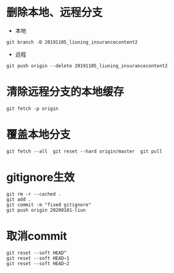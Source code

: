 # 删除本地、远程分支
- 本地
```shell script
git branch -D 20191105_liuning_insurancecontent2
```
- 远程
```shell script
git push origin --delete 20191105_liuning_insurancecontent2
```
# 清除远程分支的本地缓存
```shell script
git fetch -p origin
```
# 覆盖本地分支
```shell script
git fetch --all  git reset --hard origin/master  git pull
```
# gitignore生效
```shell script
git rm -r --cached .
git add . 
git commit -m "fixed gitignore"
git push origin 20200101-liun
```
# 取消commit
```shell script
git reset --soft HEAD^
git reset --soft HEAD~1
git reset --soft HEAD~2
```

